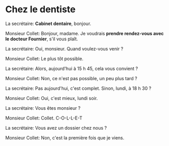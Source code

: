# Chez le dentiste

La secrétaire: **Cabinet dentaire**, bonjour.

Monsieur Collet: Bonjour, madame. Je voudrais **prendre rendez-vous avec le docteur Fournier**, s'il vous plaît.

La secrétaire: Oui, monsieur. Quand voulez-vous venir ?

Monsieur Collet: Le plus tôt possible.

La secrétaire: Alors, aujourd'hui à 15 h 45, cela vous convient ?

Monsieur Collet: Non, ce n'est pas possible, un peu plus tard ?

La secrétaire: Pas aujourd'hui, c'est complet. Sinon, lundi, à 18 h 30 ?

Monsieur Collet: Oui, c'est mieux, lundi soir.

La secrétaire: Vous êtes monsieur ?

Monsieur Collet: Collet. C-O-L-L-E-T

La secrétaire: Vous avez un dossier chez nous ?

Monsieur Collet: Non, c'est la première fois que je viens.
